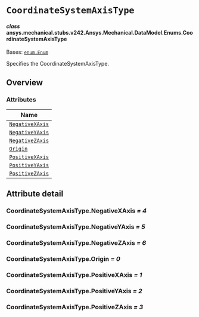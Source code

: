 # `CoordinateSystemAxisType`



#### *class* ansys.mechanical.stubs.v242.Ansys.Mechanical.DataModel.Enums.CoordinateSystemAxisType

Bases: [`enum.Enum`](https://docs.python.org/3/library/enum.html#enum.Enum)

Specifies the CoordinateSystemAxisType.

<!-- !! processed by numpydoc !! -->

<a id="overview"></a>

## Overview

### Attributes

| Name |
| -------------------------------------------------------------- |
| [`NegativeXAxis`](#CoordinateSystemAxisType.NegativeXAxis) |
| [`NegativeYAxis`](#CoordinateSystemAxisType.NegativeYAxis) |
| [`NegativeZAxis`](#CoordinateSystemAxisType.NegativeZAxis) |
| [`Origin`](#CoordinateSystemAxisType.Origin) |
| [`PositiveXAxis`](#CoordinateSystemAxisType.PositiveXAxis) |
| [`PositiveYAxis`](#CoordinateSystemAxisType.PositiveYAxis) |
| [`PositiveZAxis`](#CoordinateSystemAxisType.PositiveZAxis) |

<a id="attribute-detail"></a>

## Attribute detail

<a id="CoordinateSystemAxisType.NegativeXAxis"></a>

### CoordinateSystemAxisType.NegativeXAxis *= 4*

<a id="CoordinateSystemAxisType.NegativeYAxis"></a>

### CoordinateSystemAxisType.NegativeYAxis *= 5*

<a id="CoordinateSystemAxisType.NegativeZAxis"></a>

### CoordinateSystemAxisType.NegativeZAxis *= 6*

<a id="CoordinateSystemAxisType.Origin"></a>

### CoordinateSystemAxisType.Origin *= 0*

<a id="CoordinateSystemAxisType.PositiveXAxis"></a>

### CoordinateSystemAxisType.PositiveXAxis *= 1*

<a id="CoordinateSystemAxisType.PositiveYAxis"></a>

### CoordinateSystemAxisType.PositiveYAxis *= 2*

<a id="CoordinateSystemAxisType.PositiveZAxis"></a>

### CoordinateSystemAxisType.PositiveZAxis *= 3*


